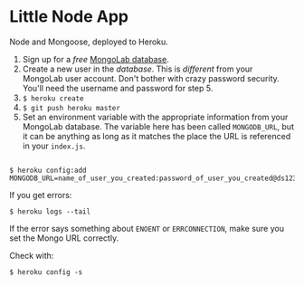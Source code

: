 # Little Node App

Node and Mongoose, deployed to Heroku.

1. Sign up for a *free* [MongoLab database](http://mongolab.com).
2. Create a new user in the *database*. This is *different* from your MongoLab user account. Don't bother with crazy password security. You'll need the username and password for step 5.
3. `$ heroku create`
4. `$ git push heroku master`
5. Set an environment variable with the appropriate information from your MongoLab database. The variable here has been called `MONGODB_URL`, but it can be anything as long as it matches the place the URL is referenced in your `index.js`.
```

$ heroku config:add MONGODB_URL=name_of_user_you_created:password_of_user_you_created@ds123456.mongolab.com:45795/little_node
```

If you get errors:

```
$ heroku logs --tail
```

If the error says something about `ENOENT` or `ERRCONNECTION`, make sure you set the Mongo URL correctly.

Check with:

```
$ heroku config -s
```
